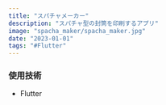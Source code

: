 ```yaml
---
title: "スパチャメーカー"
description: "スパチャ型の封筒を印刷するアプリ"
image: "spacha_maker/spacha_maker.jpg"
date: "2023-01-01"
tags: "#Flutter"
---
```


### 使用技術

- Flutter
